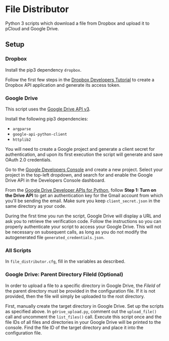 # File Distributor

Python 3 scripts which download a file from Dropbox and upload it to pCloud and Google Drive.

## Setup

### Dropbox

Install the pip3 dependency `dropbox`.

Follow the first few steps in the [Dropbox Developers Tutorial](https://www.dropbox.com/developers/documentation/python#tutorial) to create a Dropbox API application and generate its access token.

### Google Drive

This script uses the [Google Drive API v3](https://developers.google.com/api-client-library/python/apis/drive/v3).

Install the following pip3 dependencies:
* `argparse`
* `google-api-python-client`
* `httplib2`

You will need to create a Google project and generate a client secret for authentication, and upon its first execution the script will generate and save OAuth 2.0 credentials.

Go to the [Google Developers Console](https://console.developers.google.com/apis/api/drive/overview) and create a new project. Select your project in the top-left dropdown, and search for and enable the Google Drive API in the Developers Console dashboard.

From the [Google Drive Developer APIs for Python](https://developers.google.com/drive/v3/web/quickstart/python
), follow **Step 1: Turn on the Drive API** to get an authentication key for the Gmail account from which you'll be sending the email. Make sure you keep `client_secret.json` in the same directory as your code.

During the first time you run the script, Google Drive will display a URL and ask you to retrieve the verification code. Follow the instructions so you can properly authenticate your script to access your Google Drive. This will not be necessary on subsequent calls, as long as you do not modify the autogenerated file `generated_credentials.json`.

### All Scripts

In `file_distributor.cfg`, fill in the variables as described.

### Google Drive: Parent Directory FileId (Optional)

In order to upload a file to a specific directory in Google Drive, the _FileId_ of the parent directory must be provided in the configuration file. If it is not provided, then the file will simply be uploaded to the root directory.

First, manually create the target directory in Google Drive. Set up the scripts as specified above. In `gdrive_upload.py`, comment out the `upload_file()` call and uncomment the `list_files()` call. Execute this script once and the file IDs of all files and directories in your Google Drive will be printed to the console. Find the file ID of the target directory and place it into the configuration file.
